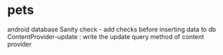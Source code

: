 # pets
android database
Sanity check - add checks before inserting data to db
ContentProvider-update : write the update query method of content provider
